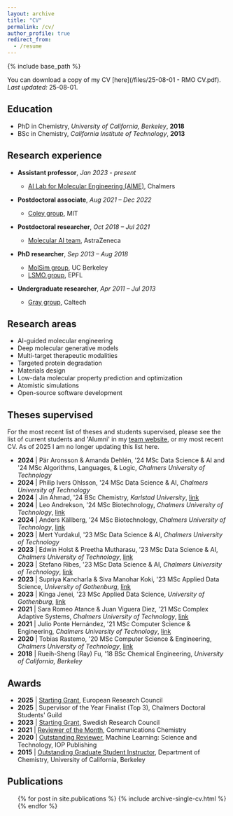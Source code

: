 ```yaml
---
layout: archive
title: "CV"
permalink: /cv/
author_profile: true
redirect_from:
  - /resume
---
```


{% include base_path %}

You can download a copy of my CV [here](/files/25-08-01 - RMO CV.pdf). *Last updated:* 25-08-01.

## Education
* PhD in Chemistry, *University of California, Berkeley*, **2018**
* BSc in Chemistry, *California Institute of Technology*, **2013**

## Research experience
* **Assistant professor**, *Jan 2023 - present*
  * [AI Lab for Molecular Engineering (AIME)](https://ailab.bio/), Chalmers

* **Postdoctoral associate**, *Aug 2021 – Dec 2022*
  * [Coley group](https://coley.mit.edu/), MIT

* **Postdoctoral researcher**, *Oct 2018 –  Jul 2021*
  * [Molecular AI team](https://github.com/MolecularAI), AstraZeneca

* **PhD researcher**, *Sep 2013 – Aug 2018*
  * [MolSim group](https://www.cchem.berkeley.edu/~molsim/), UC Berkeley
  * [LSMO group](https://www.epfl.ch/labs/lsmo/), EPFL

* **Undergraduate researcher**, *Apr 2011 – Jul 2013*
  * [Gray group](https://www.bilrc.caltech.edu/), Caltech

## Research areas
* AI-guided molecular engineering
* Deep molecular generative models
* Multi-target therapeutic modalities
* Targeted protein degradation
* Materials design
* Low-data molecular property prediction and optimization
* Atomistic simulations
* Open-source software development

## Theses supervised
For the most recent list of theses and students supervised, please see the list of current students and 'Alumni' in my [team website](https://ailab.bio/team), or my most recent CV. As of 2025 I am no longer updating this list here.
* **2024** \| Pär Aronsson & Amanda Dehlén, '24 MSc Data Science & AI and '24 MSc Algorithms, Languages, & Logic, *Chalmers University of Technology*
* **2024** \| Philip Ivers Ohlsson, '24 MSc Data Science & AI, *Chalmers University of Technology*
* **2024** \| Jin Ahmad, '24 BSc Chemistry, *Karlstad University*, [link](https://www.diva-portal.org/smash/record.jsf?pid=diva2%3A1863673&dswid=-1135)
* **2024** \| Leo Andrekson, '24 MSc Biotechnology, *Chalmers University of Technology*, [link](https://odr.chalmers.se/items/2b54d8d3-a82f-48bc-86f5-95245f843da5)
* **2024** \| Anders Källberg, '24 MSc Biotechnology, *Chalmers University of Technology*, [link](https://odr.chalmers.se/items/f120c9ba-4e26-4f19-bd2e-6685ac2bd5cf)
* **2023** \| Mert Yurdakul, '23 MSc Data Science & AI, *Chalmers University of Technology*
* **2023** \| Edwin Holst & Preetha Mutharasu, '23 MSc Data Science & AI, *Chalmers University of Technology*, [link](https://odr.chalmers.se/items/431ca901-2d95-4259-ba77-e02d9c1ee4c0)
* **2023** \| Stefano Ribes, '23 MSc Data Science & AI, *Chalmers University of Technology*, [link](https://odr.chalmers.se/items/9ee39a73-302c-41e2-ac7f-45897f3dbd18)
* **2023** \| Supriya Kancharla & Siva Manohar Koki, '23 MSc Applied Data Science, *University of Gothenburg*, [link](https://gupea.ub.gu.se/handle/2077/78918)
* **2023** \| Kinga Jenei, '23 MSc Applied Data Science, *University of Gothenburg*, [link](https://gupea.ub.gu.se/handle/2077/78914)
* **2021** \| Sara Romeo Atance & Juan Viguera Diez, '21 MSc Complex Adaptive Systems, *Chalmers University of Technology*, [link](https://odr.chalmers.se/items/86933417-4adb-419b-bd5f-81e0b4d5aa69)
* **2021** \| Julio Ponte Hernández, '21 MSc Computer Science & Engineering, *Chalmers University of Technology*, [link](https://odr.chalmers.se/items/feec5a08-3045-4fe4-b8f6-c3c49748613f)
* **2020** \| Tobias Rastemo, '20 MSc Computer Science & Engineering, *Chalmers University of Technology*, [link](https://odr.chalmers.se/items/082a17d3-40d3-4998-8348-af5b0ed88a5b)
* **2018** \| Rueih-Sheng (Ray) Fu, '18 BSc Chemical Engineering, *University of California, Berkeley*

## Awards
* **2025** \| [Starting Grant](https://erc.europa.eu/system/files/2025-09/erc-2025-stg-result-pe.pdf), European Research Council
* **2025** \| Supervisor of the Year Finalist (Top 3), Chalmers Doctoral Students' Guild 
* **2023** \| [Starting Grant](https://www.vr.se/english/applying-for-funding/calls/2022-11-10-starting-grant-within-natural-and-engineering-sciences.html), Swedish Research Council
* **2021** \| [Reviewer of the Month](https://www.nature.com/commschem/referees/outstanding-referees), Communications Chemistry
* **2020** \| [Outstanding Reviewer](https://publishingsupport.iopscience.iop.org/questions/machine-learning-science-technology-2020-reviewer-awards/), Machine Learning: Science and Technology, IOP Publishing
* **2015** \| [Outstanding Graduate Student Instructor](https://gsi.berkeley.edu/programs-services/award-programs/ogsi/ogsi-2015/), Department of Chemistry, University of California, Berkeley

## Publications
  <ul>{% for post in site.publications %}
    {% include archive-single-cv.html %}
  {% endfor %}</ul>
